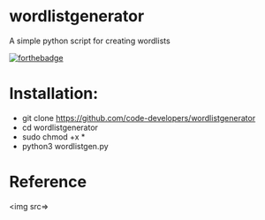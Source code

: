 # wordlistgenerator
A simple python script for creating wordlists

[![forthebadge](https://forthebadge.com/images/badges/made-with-python.svg)](https://forthebadge.com)

# Installation:
- git clone https://github.com/code-developers/wordlistgenerator
- cd wordlistgenerator
- sudo chmod +x *
- python3 wordlistgen.py 

# Reference
<img src=>